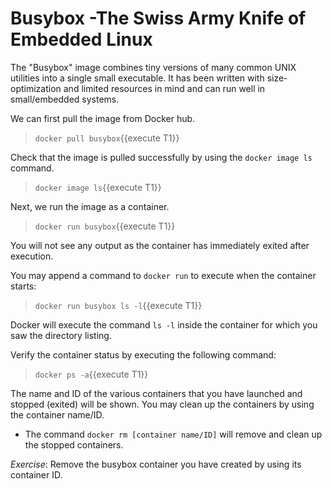 #  Busybox -The Swiss Army Knife of Embedded Linux 

The "Busybox" image combines tiny versions of many common UNIX utilities into a single small executable.  It has been written with size-optimization and limited resources in mind and can run well in small/embedded systems. 

We can first pull the image from Docker hub.

> `docker pull busybox`{{execute T1}}

Check that the image is pulled successfully by using the `docker image ls` command.

> `docker image ls`{{execute T1}}

Next, we run the image as a container.

> `docker run busybox`{{execute T1}}

You will not see any output as the container has immediately exited after execution. 

You may append a command to `docker run` to execute when the container starts:

> `docker run busybox ls -l`{{execute T1}}

Docker will execute the command `ls -l` inside the container for which you saw the directory listing.

Verify the container status by executing the following command:

> `docker ps -a`{{execute T1}}

The name and ID of the various containers that you have launched and stopped (exited) will be shown. You may clean up the containers by using the container name/ID. 
- The command `docker rm [container name/ID]` will remove and clean up the stopped containers.

*Exercise*: 
Remove the busybox container you have created by using its container ID.

